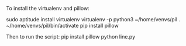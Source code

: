 To install the virtualenv and pillow:

sudo aptitude install virtualenv
virtualenv -p python3 ~/home/venvs/pil
. ~/home/venvs/pil/bin/activate
pip install pillow

Then to run the script:
pip install pillow
python line.py